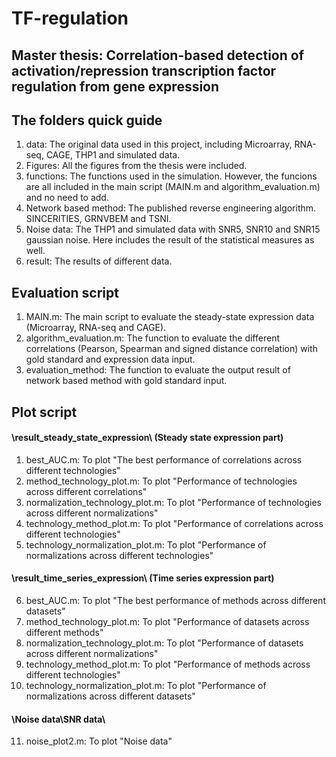 # TF-regulation
## Master thesis: Correlation-based detection of activation/repression transcription factor regulation from gene expression

## The folders quick guide
1. data: The original data used in this project, including Microarray, RNA-seq, CAGE, THP1 and simulated data.
2. Figures: All the figures from the thesis were included.
3. functions: The functions used in the simulation. However, the funcions are all included in the main script (MAIN.m and algorithm_evaluation.m) and no need to add.
4. Network based method: The published reverse engineering algorithm. SINCERITIES, GRNVBEM and TSNI.
5. Noise data: The THP1 and simulated data with SNR5, SNR10 and SNR15 gaussian noise. Here includes the result of the statistical measures as well.
6. result: The results of different data.

## Evaluation script
1. MAIN.m: The main script to evaluate the steady-state expression data (Microarray, RNA-seq and CAGE).
2. algorithm_evaluation.m: The function to evaluate the different correlations (Pearson, Spearman and signed distance correlation) with gold standard and expression data input.
3. evaluation_method: The function to evaluate the output result of network based method with gold standard input.

## Plot script
#### \result_steady_state_expression\ (Steady state expression part)
1. best_AUC.m: To plot "The best performance of correlations across different technologies"
2. method_technology_plot.m: To plot "Performance of technologies across different correlations"
3. normalization_technology_plot.m: To plot "Performance of technologies across different normalizations"
4. technology_method_plot.m: To plot "Performance of correlations across different technologies"
5. technology_normalization_plot.m: To plot "Performance of normalizations across different technologies"
#### \result_time_series_expression\ (Time series expression part)
6. best_AUC.m: To plot "The best performance of methods across different datasets"
7. method_technology_plot.m: To plot "Performance of datasets across different methods"
8. normalization_technology_plot.m: To plot "Performance of datasets across different normalizations"
9. technology_method_plot.m: To plot "Performance of methods across different technologies"
10. technology_normalization_plot.m: To plot "Performance of normalizations across different datasets"
#### \Noise data\SNR data\
11. noise_plot2.m: To plot "Noise data"
